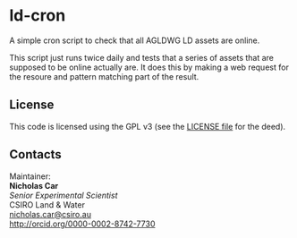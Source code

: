 # ld-cron
A simple cron script to check that all AGLDWG LD assets are online.

This script just runs twice daily and tests that a series of assets that are supposed to be online actually are. It does this by making a web request for the resoure and pattern matching part of the result.


## License
This code is licensed using the GPL v3 (see the [LICENSE file](LICENSE) for the deed).


## Contacts
Maintainer:  
**Nicholas Car**  
*Senior Experimental Scientist*  
CSIRO Land & Water  
<nicholas.car@csiro.au>  
<http://orcid.org/0000-0002-8742-7730>  
